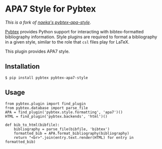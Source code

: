 # APA7 Style for Pybtex

*This is a fork of [naeka's pybtex-apa-style](https://github.com/naeka/pybtex-apa-style)*.

[Pybtex](https://pybtex.org/) provides Python support for interacting with bibtex-formatted
bibliography information. Style plugins are required to format a bibliography in a given 
style, similar to the role that `csl` files play for LaTeX.

This plugin provides APA7 style.

## Installation

```
$ pip install pybtex pybtex-apa7-style
```

## Usage

```
from pybtex.plugin import find_plugin
from pybtex.database import parse_file
APA = find_plugin('pybtex.style.formatting', 'apa7')()
HTML = find_plugin('pybtex.backends', 'html')()

def bib_to_html(bibfile):
    bibliography = parse_file(bibfile, 'bibtex')
    formatted_bib = APA.format_bibliography(bibliography)
    return "<br>".join(entry.text.render(HTML) for entry in formatted_bib)
```
